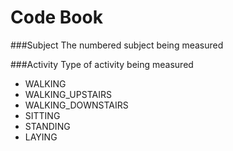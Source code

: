 Code Book
========================================================

###Subject
The numbered subject being measured

###Activity
Type of activity being measured
- WALKING
- WALKING_UPSTAIRS
- WALKING_DOWNSTAIRS
- SITTING
- STANDING
- LAYING

